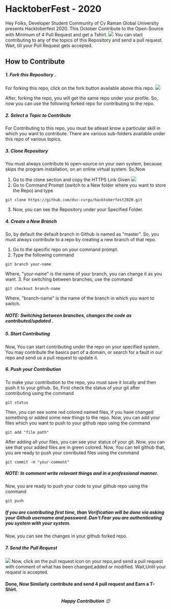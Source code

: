 # HacktoberFest - 2020
Hey Folks, Developer Student Community of Cv Raman Global University presents Hacktoberfest 2020. This October Contribute to the Open-Source with Minimum of 4 Pull Request and get a Tshirt.
![](https://github.com/dsc-cvrgu/hacktoberfest2020/blob/main/images/hacktoberfest.png)
You can start contributing to any of the topics of this Repository and send a pull request. Wait, till your Pull Request gets accepted.
## How to Contribute
##### 1. Fork this Repository .
For forking this repo, click on the fork button available above this repo.
![](https://github.com/dsc-cvrgu/hacktoberfest2020/blob/main/images/fork_image.png)

After, forking the repo, you will get the same repo under your profile. So, now you can use the following forked repo for contributing to the repo.

##### 2. Select a Topic to Contribute
For Contributing to this repo, you must be atleast know a particular skill in which you want to contribute. There are various sub-folders available under this repo of various topics.

##### 3. Clone Repository
You must always contribute to open-source on your own system, because skips the program installation, on an online virtual system.
So,Now
1. Go to the clone section and copy the HTTPS Link Given
![](https://github.com/dsc-cvrgu/hacktoberfest2020/blob/main/images/clone.png)
2. Go to Command Prompt (switch to a New folder where you want to store the Repo) and type
```
git clone https://github.com/dsc-cvrgu/hacktoberfest2020.git
```
3. Now, you can see the Repository under your Specified Folder.


##### 4. Create a New Branch
 So, by default the default branch in Github is named as "master". So, you must always contribute to a repo by creating a new branch of that repo.
1. Go to the specific repo on your command prompt.
2. Type the following command
```
git branch your-name
```
Where, "your-name" is the name of your branch, you can change it as you want.
3. For switching between branches, use the command
``` 
git checkout branch-name
```
Where, "branch-name" is the name of the branch in which you want to switch.
##### NOTE: Switching between branches, changes the code as contributed/updated .
##### 5. Start Contributing
Now, You can start contributing under the repo on your specified system. You may contribute the basics part of a domain, or search for a fault in our repo and send us a pull request to update it.
##### 6. Push your Contribution
To make your contribution to the repo, you must save it locally and then push it to your github.
So, First check the status of your git after contributing using the command
```
git status
```
Then, you can see some red colored named files, if you have changed something or added some new things to the repo.
Now, you can add your files which you want to push to your github repo using the command
```
git add "file path"
```
After adding all your files, you can see your status of your git.
Now, you can see that your added files are in green colored.
Now, You can tell github that, you are ready to push your conributed files using the command
``` 
git commit -m "your-comment"
```
##### NOTE: In comment write relavant things and in a professional manner.
Now, you are ready to push your code to your github repo using the command
```
git push
```
##### If you are contributing first time, than Verification will be done via asking your Github username and password. Don't Fear you are authenticating you system with your system.

Now, you can see the changes in your github forked repo.
##### 7. Send the Pull Request
![](https://github.com/dsc-cvrgu/hacktoberfest2020/blob/main/images/pullrequest-send.png)
 Now, click on the pull request icon on your repo,and send a pull request with comment of what has been changed,added or modified. Wait,Until your request is accepted.
#### Done, Now Similarly contribute and send 4 pull request and Earn a T-Shirt.


<p align="center">
   <em><b>Happy Contribution</b> 😊</em>
